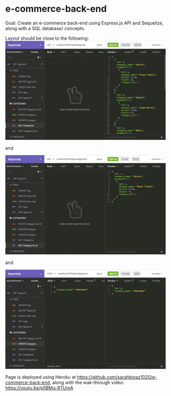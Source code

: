 # e-commerce-back-end


Goal: Create an e-commerce back-end using Express.js API and Sequelize, along with a SQL database/ concepts.

Layout should be close to the following: ![image of markdown](./Assets/13-orm-homework-demo-01.gif) 

and

![image of markdown](Assets/13-orm-homework-demo-02.gif) 

and 

![image of markdown](./Assets/13-orm-homework-demo-03.gif) 

Page is deployed using Heroku at https://github.com/sarahbinaz1020/e-commerce-back-end, along with the wak-through video: https://youtu.be/p5BMu-8TUmA